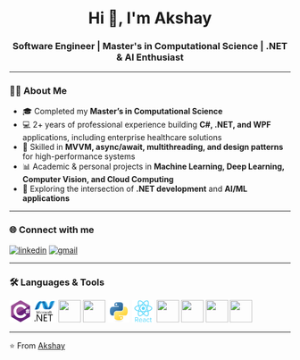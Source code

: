 <h1 align="center">Hi 👋, I'm Akshay</h1>
<h3 align="center">Software Engineer | Master's in Computational Science | .NET & AI Enthusiast</h3>

---

### 👨‍💻 About Me  
- 🎓 Completed my **Master’s in Computational Science**  
- 💻 2+ years of professional experience building **C#, .NET, and WPF** applications, including enterprise healthcare solutions  
- 🚀 Skilled in **MVVM, async/await, multithreading, and design patterns** for high-performance systems  
- 📊 Academic & personal projects in **Machine Learning, Deep Learning, Computer Vision, and Cloud Computing**  
- 🌱 Exploring the intersection of **.NET development** and **AI/ML applications**  

---

### 🌐 Connect with me  
<p align="left">
<a href="https://www.linkedin.com/in/akshay-antony/" target="blank"><img align="center" src="https://cdn.jsdelivr.net/npm/simple-icons@v4/icons/linkedin.svg" alt="linkedin" height="30" width="40" /></a>
<a href="mailto:akshay.antony@example.com" target="blank"><img align="center" src="https://cdn.jsdelivr.net/npm/simple-icons@v4/icons/gmail.svg" alt="gmail" height="30" width="40" /></a>
</p>

---

### 🛠️ Languages & Tools  
<p align="left">
<a href="https://learn.microsoft.com/en-us/dotnet/csharp/" target="_blank" rel="noreferrer"><img src="https://raw.githubusercontent.com/devicons/devicon/master/icons/csharp/csharp-original.svg" width="40" height="40"/></a>
<a href="https://dotnet.microsoft.com/" target="_blank" rel="noreferrer"><img src="https://raw.githubusercontent.com/devicons/devicon/master/icons/dot-net/dot-net-original-wordmark.svg" width="40" height="40"/></a>
<a href="https://git-scm.com/" target="_blank" rel="noreferrer"><img src="https://www.vectorlogo.zone/logos/git-scm/git-scm-icon.svg" width="40" height="40"/></a>
<a href="https://www.microsoft.com/en-us/sql-server" target="_blank" rel="noreferrer"><img src="https://www.svgrepo.com/show/303229/microsoft-sql-server-logo.svg" width="40" height="40"/></a>
<a href="https://www.python.org/" target="_blank" rel="noreferrer"><img src="https://raw.githubusercontent.com/devicons/devicon/master/icons/python/python-original.svg" width="40" height="40"/></a>
<a href="https://reactjs.org/" target="_blank" rel="noreferrer"><img src="https://raw.githubusercontent.com/devicons/devicon/master/icons/react/react-original-wordmark.svg" width="40" height="40"/></a>
<a href="https://tailwindcss.com/" target="_blank" rel="noreferrer"><img src="https://www.vectorlogo.zone/logos/tailwindcss/tailwindcss-icon.svg" width="40" height="40"/></a>
<a href="https://scikit-learn.org/" target="_blank" rel="noreferrer"><img src="https://upload.wikimedia.org/wikipedia/commons/0/05/Scikit_learn_logo_small.svg" width="40" height="40"/></a>
<a href="https://www.tensorflow.org/" target="_blank" rel="noreferrer"><img src="https://www.vectorlogo.zone/logos/tensorflow/tensorflow-icon.svg" width="40" height="40"/></a>
<a href="https://opencv.org/" target="_blank" rel="noreferrer"><img src="https://www.vectorlogo.zone/logos/opencv/opencv-icon.svg" width="40" height="40"/></a>
</p>

---

⭐️ From [Akshay](https://github.com/yourusername)
